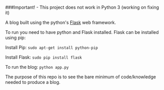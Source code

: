 ###Important! - This project does not work in Python 3 (working on fixing it)

A blog built using the python's [Flask](http://flask.pocoo.org/docs/0.10/) web framework.

To run you need to have python and Flask installed. Flask can be installed using pip:

Install Pip:
```sudo apt-get install python-pip```

Install Flask:
```sudo pip install flask```

To run the blog:
```python app.py```

The purpose of this repo is to see the bare minimum of code/knowledge needed to produce a blog.
